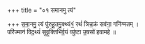 +++
title = "०१ समानमु त्यं"

+++
स॒मा॒नमु॒ त्यं पु॑रुहू॒तमु॒क्थ्यं१॒॑ रथं॑ त्रिच॒क्रं सव॑ना॒ गनि॑ग्मतम् ।  
परि॑ज्मानं विद॒थ्यं॑ सुवृ॒क्तिभि॑र्व॒यं व्यु॑ष्टा उ॒षसो॑ हवामहे ॥